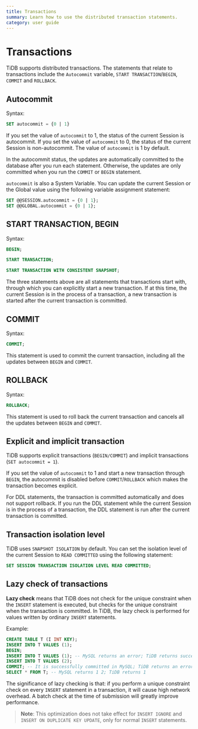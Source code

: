 ```yaml
---
title: Transactions
summary: Learn how to use the distributed transaction statements.
category: user guide
---
```


# Transactions

TiDB supports distributed transactions. The statements that relate to transactions include the `Autocommit` variable, `START TRANSACTION`/`BEGIN`, `COMMIT` and `ROLLBACK`.

## Autocommit

Syntax:

```sql
SET autocommit = {0 | 1}
```

If you set the value of `autocommit` to 1, the status of the current Session is autocommit. If you set the value of `autocommit` to 0, the status of the current Session is non-autocommit. The value of `autocommit` is 1 by default.       

In the autocommit status, the updates are automatically committed to the database after you run each statement. Otherwise, the updates are only committed when you run the `COMMIT` or `BEGIN` statement.

`autocommit` is also a System Variable. You can update the current Session or the Global value using the following variable assignment statement:

```sql
SET @@SESSION.autocommit = {0 | 1};
SET @@GLOBAL.autocommit = {0 | 1};
```   

## START TRANSACTION, BEGIN

Syntax:

```sql
BEGIN;

START TRANSACTION;

START TRANSACTION WITH CONSISTENT SNAPSHOT;
```

The three statements above are all statements that transactions start with, through which you can explicitly start a new transaction. If at this time, the current Session is in the process of a transaction, a new transaction is started after the current transaction is committed.

## COMMIT

Syntax:

```sql
COMMIT;
```

This statement is used to commit the current transaction, including all the updates between `BEGIN` and `COMMIT`.

## ROLLBACK

Syntax:

```sql
ROLLBACK;
```

This statement is used to roll back the current transaction and cancels all the updates between `BEGIN` and `COMMIT`.

## Explicit and implicit transaction

TiDB supports explicit transactions (`BEGIN/COMMIT`) and implicit transactions (`SET autocommit = 1`).

If you set the value of `autocommit` to 1 and start a new transaction through `BEGIN`, the autocommit is disabled before `COMMIT`/`ROLLBACK` which makes the transaction becomes explicit.

For DDL statements, the transaction is committed automatically and does not support rollback. If you run the DDL statement while the current Session is in the process of a transaction, the DDL statement is run after the current transaction is committed.

## Transaction isolation level

TiDB uses `SNAPSHOT ISOLATION` by default. You can set the isolation level of the current Session to `READ COMMITTED` using the following statement:

```sql
SET SESSION TRANSACTION ISOLATION LEVEL READ COMMITTED;
```
## Lazy check of transactions

**Lazy check** means that TiDB does not check for the unique constraint when the `INSERT` statement is executed, but checks for the unique constraint when the transaction is committed. In TiDB, the lazy check is performed for values written by ordinary `INSERT` statements.

Example:

```sql
CREATE TABLE T (I INT KEY);
INSERT INTO T VALUES (1);
BEGIN;
INSERT INTO T VALUES (1); -- MySQL returns an error; TiDB returns success
INSERT INTO T VALUES (2);
COMMIT; -- It is successfully committed in MySQL; TiDB returns an error and the transaction rolls back.
SELECT * FROM T; -- MySQL returns 1 2; TiDB returns 1
```

The significance of lazy checking is that: if you perform a unique constraint check on every `INSERT` statement in a transaction, it will cause high network overhead. A batch check at the time of submission will greatly improve performance.
> **Note**: This optimization does not take effect for `INSERT IGNORE` and `INSERT ON DUPLICATE KEY UPDATE`, only for normal `INSERT` statements.
